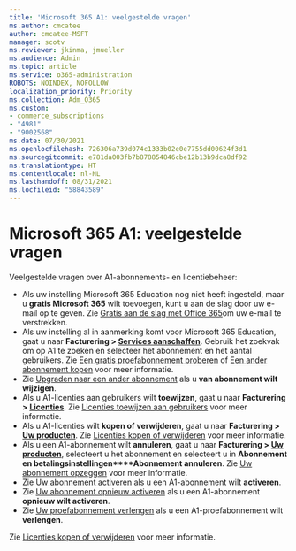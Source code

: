 ```yaml
---
title: 'Microsoft 365 A1: veelgestelde vragen'
ms.author: cmcatee
author: cmcatee-MSFT
manager: scotv
ms.reviewer: jkinma, jmueller
ms.audience: Admin
ms.topic: article
ms.service: o365-administration
ROBOTS: NOINDEX, NOFOLLOW
localization_priority: Priority
ms.collection: Adm_O365
ms.custom:
- commerce_subscriptions
- "4981"
- "9002568"
ms.date: 07/30/2021
ms.openlocfilehash: 726306a739d074c1333b02e0e7755dd00624f3d1
ms.sourcegitcommit: e781da003fb7b878854846cbe12b13b9dca8df92
ms.translationtype: HT
ms.contentlocale: nl-NL
ms.lasthandoff: 08/31/2021
ms.locfileid: "58843589"
---
```

# <a name="microsoft-365-a1-faq"></a>Microsoft 365 A1: veelgestelde vragen

Veelgestelde vragen over A1-abonnements- en licentiebeheer:

- Als uw instelling Microsoft 365 Education nog niet heeft ingesteld, maar u **gratis Microsoft 365** wilt toevoegen, kunt u aan de slag door uw e-mail op te geven. Zie [Gratis aan de slag met Office 365](https://www.microsoft.com/education/products/office)om uw e-mail te verstrekken.  
- Als uw instelling al in aanmerking komt voor Microsoft 365 Education, gaat u naar **Facturering > [Services aanschaffen](https://go.microsoft.com/fwlink/p/?linkid=868433)**. Gebruik het zoekvak om op A1 te zoeken en selecteer het abonnement en het aantal gebruikers. Zie [Een gratis proefabonnement proberen](https://docs.microsoft.com/microsoft-365/commerce/try-or-buy-microsoft-365#try-a-free-trial-subscription) of [Een ander abonnement kopen](https://docs.microsoft.com/microsoft-365/commerce/try-or-buy-microsoft-365#buy-a-different-subscription) voor meer informatie.
- Zie [Upgraden naar een ander abonnement](https://docs.microsoft.com/microsoft-365/commerce/subscriptions/upgrade-to-different-plan) als u **van abonnement wilt wijzigen**.
- Als u A1-licenties aan gebruikers wilt **toewijzen**, gaat u naar **Facturering > [Licenties](https://go.microsoft.com/fwlink/p/?linkid=842264)**. Zie [Licenties toewijzen aan gebruikers](https://docs.microsoft.com/microsoft-365/admin/manage/assign-licenses-to-users) voor meer informatie.
- Als u A1-licenties wilt **kopen of verwijderen**, gaat u naar **Facturering > [Uw producten](https://go.microsoft.com/fwlink/p/?linkid=842054)**. Zie [Licenties kopen of verwijderen](https://docs.microsoft.com/microsoft-365/commerce/licenses/buy-licenses#buy-or-remove-licenses-for-your-business-subscription) voor meer informatie.
- Als u een A1-abonnement wilt **annuleren**, gaat u naar **Facturering > [Uw producten](https://go.microsoft.com/fwlink/p/?linkid=842054)**, selecteert u het abonnement en selecteert u in **Abonnement en betalingsinstellingen****Abonnement annuleren**. Zie [Uw abonnement opzeggen](https://docs.microsoft.com/microsoft-365/commerce/subscriptions/cancel-your-subscription) voor meer informatie.
- Zie [Uw abonnement activeren](https://docs.microsoft.com/alchemyinsights/activate-your-office-365-subscription) als u een A1-abonnement wilt **activeren**.
- Zie [Uw abonnement opnieuw activeren](https://docs.microsoft.com/alchemyinsights/reactivate-your-subscription) als u een A1-abonnement **opnieuw wilt activeren**.
- Zie [Uw proefabonnement verlengen](https://docs.microsoft.com/microsoft-365/commerce/extend-your-trial) als u een A1-proefabonnement wilt **verlengen**.

Zie [Licenties kopen of verwijderen](https://docs.microsoft.com/microsoft-365/commerce/licenses/buy-licenses) voor meer informatie.